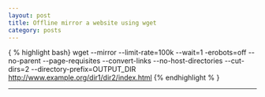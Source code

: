 ```yaml
---
layout: post
title: Offline mirror a website using wget 
category: posts
---
```

{ % highlight bash}
wget --mirror --limit-rate=100k --wait=1 -erobots=off --no-parent --page-requisites --convert-links --no-host-directories --cut-dirs=2 --directory-prefix=OUTPUT_DIR http://www.example.org/dir1/dir2/index.html
{% endhighlight % }


---



[jekyll]: https://github.com/mojombo/jekyll
[zh]: http://sudev.github.com
[twitter]: https://twitter.com/sudev
